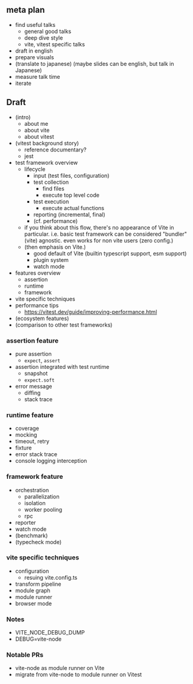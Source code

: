 ## meta plan

- find useful talks
  - general good talks
  - deep dive style
  - vite, vitest specific talks
- draft in english
- prepare visuals
- (translate to japanese) (maybe slides can be english, but talk in Japanese)
- measure talk time
- iterate

## Draft

- (intro)
  - about me
  - about vite
  - about vitest
- (vitest background story)
  - reference documentary?
  - jest
- test framework overview
  - lifecycle
    - input (test files, configuration)
    - test collection
      - find files
      - execute top level code
    - test execution
      - execute actual functions
    - reporting (incremental, final)
    - (cf. performance)
  - if you think about this flow, there's no appearance of Vite in particular.
    i.e. basic test framework can be considered "bundler" (vite) agnostic.
    even works for non vite users (zero config.)
  - (then emphasis on Vite.)
    - good default of Vite (builtin typescript support, esm support)
    - plugin system
    - watch mode
- features overview
  - assertion
  - runtime
  - framework
- vite specific techniques
- performance tips
  - https://vitest.dev/guide/improving-performance.html
- (ecosystem features)
- (comparison to other test frameworks)

### assertion feature

- pure assertion
  - `expect`, `assert`
- assertion integrated with test runtime
  - snapshot
  - `expect.soft`
- error message
  - diffing
  - stack trace

### runtime feature

- coverage
- mocking
- timeout, retry
- fixture
- error stack trace
- console logging interception

### framework feature

- orchestration
  - parallelization
  - isolation
  - worker pooling
  - rpc
- reporter
- watch mode
- (benchmark)
- (typecheck mode)

### vite specific techniques

- configuration
  - resuing vite.config.ts
- transform pipeline
- module graph
- module runner
- browser mode

### Notes

- VITE_NODE_DEBUG_DUMP
- DEBUG=vite-node

### Notable PRs

- vite-node as module runner on Vite
- migrate from vite-node to module runner on Vitest 
